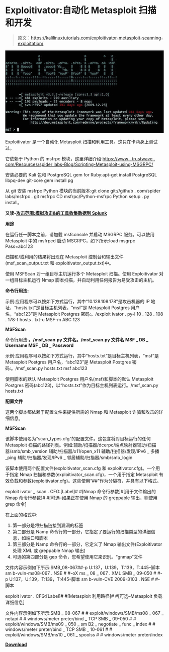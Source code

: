 # Exploitivator:自动化 Metasploit 扫描和开发

> 原文：<https://kalilinuxtutorials.com/exploitivator-metasploit-scanning-exploitation/>

[![Exploitivator : Automate Metasploit Scanning And Exploitation](img/e7efebdfa8f8bfb2a24f5a354fa06d14.png "Exploitivator : Automate Metasploit Scanning And Exploitation")](https://1.bp.blogspot.com/-iYMIMNXeIuY/XfPO-dmbdkI/AAAAAAAAD9Q/ZWklPhDAzgg20CCPpi2uG-lN3LN88CniQCLcBGAsYHQ/s1600/MSF.png)

Exploitivator 是一个自动化 Metasploit 扫描和利用工具。这只在卡莉身上测试过。

它依赖于 Python 的 msfrpc 模块，这里详细介绍:[https://www . trustwave . com/Resources/spider labs-Blog/Scripting-Metasploit-using-MSGRPC/](https://www.trustwave.com/Resources/SpiderLabs-Blog/Scripting-Metasploit-using-MSGRPC/)

安装必要的 Kali 包和 PostgreSQL gem for Ruby:apt-get install PostgreSQL libpq-dev git-core gem install pg

从 git 安装 msfrpc Python 模块的当前版本:git clone git://github . com/spider labs/msfrpc . git msfrpc CD msfrpc/Python-msfrpc Python setup . py install。

**又读-[攻击范围:模拟攻击&的工具收集数据到 Splunk](https://kalilinuxtutorials.com/attack-range-simulate-attacks-splunk/)**

**用途**

在运行任一脚本之前，请加载 msfconsole 并启动 MSGRPC 服务。可以使用 Metasploit 中的 msfrpcd 启动 MSGRPC，如下所示:load msgrpc Pass=abc123

扫描和/或利用的结果将出现在 Metasploit 控制台和输出文件(msf_scan_output.txt 和 exploitivator_output.txt)中。

使用 MSFScan 对一组目标主机运行多个 Metasploit 扫描。使用 Exploitivator 对一组目标主机运行 Nmap 脚本扫描，并自动利用任何报告为易受攻击的主机。

**命令行用法:**

示例:应用程序可以按如下方式运行，其中“10.128.108.178”是攻击机器的 IP 地址，“hosts.txt”是目标主机列表，“msf”是 Metasploit Postgres 用户名，“abc123”是 Metasploit Postgres 密码:。/exploit ivator . py-l 10 . 128 . 108 . 178-f hosts . txt-u MSF-m ABC 123

**MSFScan**

命令行用法:**。/msf_scan.py 文件名。/msf_scan.py 文件名 MSF _ DB _ Username MSF _ DB _ Password**

示例:应用程序可以按如下方式运行，其中“hosts.txt”是目标主机列表，“msf”是 Metasploit Postgres 用户名，“abc123”是 Metasploit Postgres 密码:。/msf_scan.py hosts.txt msf abc123

使用脚本的默认 Metasploit Postgres 用户名(msf)和脚本的默认 Metasploit Postgres 密码(abc123)，以“hosts.txt”作为目标主机列表运行。/msf_scan.py hosts.txt

**配置文件**

这两个脚本都依赖于配置文件来提供所需的 Nmap 和 Metasploit 诈骗和攻击的详细信息。

**MSFScan**

该脚本使用名为“scan_types.cfg”的配置文件。这包含将对目标运行的任何 Metasploit 扫描的路径列表。例如:辅助/扫描器/dcerpc/端点映射器辅助/扫描器/smb/smb_version 辅助/扫描器/x11/open_x11 辅助/扫描器/发现/IPv6 _ 多播 _ping 辅助/扫描器/发现/IPv6 _ 邻居辅助/扫描器/smb/smb_login

该脚本使用两个配置文件(exploitivator_scan.cfg 和 exploitivator.cfg)。一个用于指定 Nmap 扫描和参数(exploitivator_scan.cfg)，一个用于指定 Metasploit 有效负载和参数(exploitivator.cfg)。这些使用“##”作为分隔符，并具有以下格式。

exploit ivator _ scan . CFG:[Label]# #[Nmap 命令行参数]#[用于文件输出的 Nmap 命令行参数]# #[可选–如果正在使用 Nmap 的 greppable 输出，则使用 grep 命令]

在上面的格式中:

1.  第一部分是将扫描链接到漏洞的标签
2.  第二部分是 Namp 命令行的一部分，它指定了要运行的扫描类型的详细信息，如端口和脚本
3.  第三部分是 Namp 命令行的一部分，它定义了 Nmap 输出文件(Exploitivator 处理 XML 或 greppable Nmap 输出)
4.  可选的第四部分是 gep 命令，您希望使用它来识别。“gnmap”文件

文件内容示例如下所示:SMB_08-067##-p U:137，U:139，T:139，T:445–脚本 sm b-vuln-ms08-067 . NSE # #-oX ms _ 08 _ 067 . XML SMB _ 09-050 # #-p U:137，U:139，T:139，T:445–脚本 sm b-vuln-CVE 2009-3103 . NSE # #-脚本

exploit ivator . CFG:[Label]# #[Metasploit 利用路径]# #[可选–Metasploit 负载详细信息]

文件内容示例如下所示:SMB _ 08-067 # # exploit/windows/SMB/ms08 _ 067 _ netapi # # windows/meter preter/bind _ TCP SMB _ 09-050 # # exploit/windows/SMB/ms09 _ 050 _ sm B2 _ negotiate _ func _ index # # windows/meter preter/bind _ TCP SMB _ 10-061 # # exploit/windows/SMB/ms10 _ 061 _ spoolss # # windows/meter preter/index

[**Download**](https://github.com/N1ckDunn/Exploitivator)